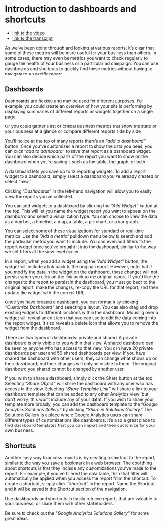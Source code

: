 # Introduction to dashboards and shortcuts
- [link to the video](https://analytics.google.com/analytics/academy/course/6/unit/2/lesson/5)
- [link to the transcript](https://support.google.com/analytics/answer/6383003)


As we’ve been going through and looking at various reports, it’s clear that some of these metrics will be more useful for your business than others. In some cases, there may even be metrics you want to check regularly to gauge the health of your business or a particular ad campaign. You can use dashboards and shortcuts to quickly find these metrics without having to navigate to a specific report.

## Dashboards
Dashboards are flexible and may be used for different purposes. For example, you could create an overview of how your site is performing by displaying summaries of different reports as widgets together on a single page.

Or you could gather a list of critical business metrics that show the state of your business at a glance or compare different reports side by side.

You’ll notice at the top of many reports there’s an *“add to dashboard”* button. Once you’ve customized a report to show the data you need, you can click *“add to dashboard”* to save that report as a dashboard widget. You can also decide which parts of the report you want to show on the dashboard when you’re saving it such as the table, the graph, or both.

A dashboard lets you save up to 12 reporting widgets. To add a report widget to a dashboard, simply select a dashboard you’ve already created or select “new.”

Clicking *“Dashboards”* in the left-hand navigation will allow you to easily view the reports you’ve collected.

You can add widgets to a dashboard by clicking the *“Add Widget”* button at the top. This will let you name the widget report you want to appear on the dashboard and select a visualization type. You can choose to view the data as a number, a timeline, a map, a table, a pie chart, or a bar graph.

You can select some of these visualizations for standard or real-time metrics. Use the *“Add a metric”* pulldown menu below to search and add the particular metric you want to include. You can even add filters to the report widget once you’ve brought it into the dashboard, similar to the way we set filters at the view level earlier.

In a report, when you add a widget using the *“Add Widget”* button, the widget will include a link back to the original report. However, note that if you modify the data in the widget on the dashboard, those changes will not persist when you click on the link back to the original report. If you’d like the changes to the report to persist in the dashboard, you must go back to the original report, make the changes, re-copy the URL for that report, and then update the widget with the correct URL.

Once you have created a dashboard, you can format it by clicking *“Customize Dashboard”* and selecting a layout. You can also drag and drop existing widgets to different locations within the dashboard. Mousing over a widget will reveal an edit icon that you can use to edit the data coming into the report widget. It also reveals a delete icon that allows you to remove the widget from the dashboard.

There are two types of dashboards: private and shared. A private dashboard is only visible to you within that view. A shared dashboard can be seen by anyone who has access to that view. You can have 20 private dashboards per user and 50 shared dashboards per view. If you have shared the dashboard with other users, they can change what shows up on their dashboard, but their changes will only be visible to them. The original dashboard you shared cannot be changed by another user.

If you wish to share a dashboard, simply click the Share button at the top. Selecting *“Share Object”* will share the dashboard with any user who has access to the view. Selecting *“Share Template Link”* will share a link to your dashboard template that can be added to any other Analytics view (but don’t worry, this won’t include any of your data). If you wish to share your template more broadly, you can add the dashboard template to the *“Google Analytics Solutions Gallery”* by clicking *“Share in Solutions Gallery.”* The Solutions Gallery is a place where Google Analytics users can share different types of customizations like dashboards. It’s also a great place to find dashboard templates that you can import and then customize for your own business.

## Shortcuts
Another easy way to access reports is by creating a shortcut to the report, similar to the way you save a bookmark in a web browser. The cool thing about shortcuts is that they include any customizations you’ve made to the report. For example, if you’ve filtered the data table, then that filter will automatically be applied when you access the report from the shortcut. To create a shortcut, simply click *“Shortcut”* in the report. Name the Shortcut and it will be saved in the Shortcut section of the navigation.

Use dashboards and shortcuts to easily retrieve reports that are valuable to your business, or share them with other stakeholders.

Be sure to check out the *“Google Analytics Solutions Gallery”* for some great ideas.